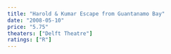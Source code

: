 ```yaml
---
title: "Harold & Kumar Escape from Guantanamo Bay"
date: "2008-05-10"
price: "5.75"
theaters: ["Delft Theatre"]
ratings: ["R"]
---
```

